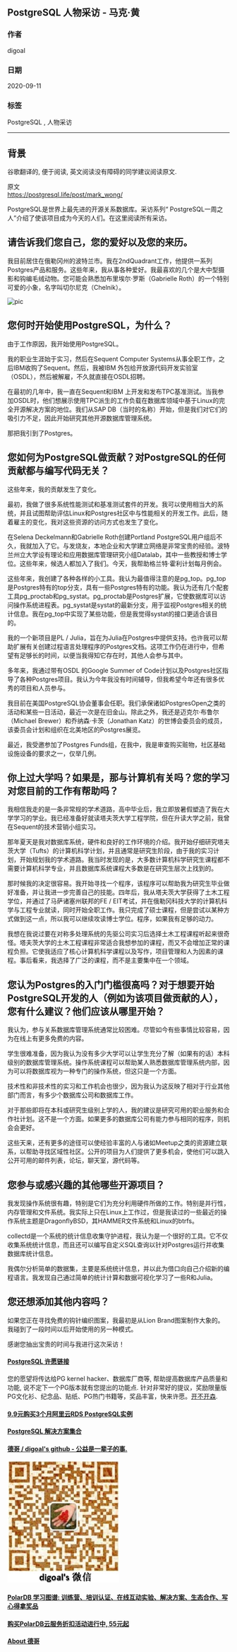 ## PostgreSQL 人物采访 - 马克·黄
                                                                                                
### 作者                                                                                                
digoal                                                                                                
                                                                                                
### 日期                                                                                                
2020-09-11                                                                                                
                                                                                                
### 标签                                                                                                
PostgreSQL , 人物采访                                                                                      
                                                                                                
----                                                                                                
                                                                                                
## 背景                                                  
谷歌翻译的, 便于阅读, 英文阅读没有障碍的同学建议阅读原文.                                                    
                                                 
原文                                                                                             
https://postgresql.life/post/mark_wong/                        
                                                                                    
PostgreSQL是世界上最先进的开源关系数据库。采访系列“ PostgreSQL一周之人”介绍了使该项目成为今天的人们。在这里阅读所有采访。                                                                                    
                                                                        
## 请告诉我们您自己，您的爱好以及您的来历。    
我目前居住在俄勒冈州的波特兰市。我在2ndQuadrant工作，他提供一系列Postgres产品和服务。这些年来，我从事各种爱好。我最喜欢的几个是大中型摄影和钩编毛绒动物。您可能会熟悉加布里埃尔·罗斯（Gabrielle Roth）的一个特别可爱的小象，名字叫切尔尼克（Chelnik）。       
                                                                
![pic](https://postgresql.life/images/posts/mark_wong_600.jpg)                                                                        
                                                          
## 您何时开始使用PostgreSQL，为什么？    
由于工作原因，我开始使用PostgreSQL。    
    
我的职业生涯始于实习，然后在Sequent Computer Systems从事全职工作，之后IBM收购了Sequent。然后，我被IBM 外包给开放源代码开发实验室（OSDL），然后被解雇，不久就直接在OSDL招聘。    
    
在最初的几年中，我一直在Sequent和IBM 上开发和发布TPC基准测试。当我参加OSDL时，他们想展示使用TPC派生的工作负载在数据库领域中基于Linux的完全开源解决方案的地位。我们从SAP DB（当时的名称）开始，但是我们对它们的吸引力不足，因此开始研究其他开源数据库管理系统。    
    
那把我引到了Postgres。    
    
## 您如何为PostgreSQL做贡献？对PostgreSQL的任何贡献都与编写代码无关？    
这些年来，我的贡献发生了变化。    
    
最初，我做了很多系统性能测试和基准测试套件的开发。我可以使用相当大的系统，并且试图帮助评估Linux和Postgres社区中与性能相关的开发工作。此后，随着雇主的变化，我对这些资源的访问方式也发生了变化。    
    
在Selena Deckelmann和Gabrielle Roth创建Portland PostgreSQL用户组后不久，我就加入了它。与发烧友，本地企业和大学建立网络是非常宝贵的经验。波特兰州立大学设有理论和应用数据库管理研究小组Datalab，其中一些教授和博士学位。这些年来，候选人都加入了我们。今天，我帮助格兰特·霍利计划每月例会。    
    
这些年来，我创建了各种各样的小工具。我认为最值得注意的是pg_top。pg_top是Postgres特有的top分支，具有一些Postgres特有的功能。我认为还有几个配套工具pg_proctab和pg_systat。pg_proctab是Postgres扩展，它使数据库可以访问操作系统进程表。pg_systat是systat的最新分支，用于监视Postgres相关的统计信息。我在pg_top中实现了某些功能，但是我觉得systat的接口更适合该目的。    
    
我的一个新项目是PL / Julia，旨在为Julia在Postgres中提供支持。也许我可以帮助扩展有关创建过程语言处理程序的Postgres文档。这项工作仍在进行中，但希望有足够长的时间，以便当我得知它存在时，其他人会参与其中。    
    
多年来，我通过带有OSDL 的Google Summer of Code计划以及Postgres社区指导了各种Postgres项目。我认为今年我没有时间辅导，但我希望今年还有很多优秀的项目和人员参与。    
    
我目前在美国PostgreSQL协会董事会任职。我们承保诸如PostgresOpen之类的活动和某些一日活动，最近一次是在旧金山。除此之外，我还是迈克尔·布鲁尔（Michael Brewer）和乔纳森·卡茨（Jonathan Katz）的世博会委员会的成员，该委员会计划和组织在北美地区的Postgres展览。    
    
最近，我受邀参加了Postgres Funds组，在我中，我是审查购买赃物，社区基础设施设备的要求之一，仅举几例。    
    
## 你上过大学吗？如果是，那与计算机有关吗？您的学习对您目前的工作有帮助吗？    
我相信我走的是一条非常规的学术道路，高中毕业后，我立即放暑假塑造了我在大学学习的学业。我已经准备好就读塔夫茨大学工程学院，但在升读大学之前，我曾在Sequent的技术营销小组实习。    
    
那年夏天是我对数据库系统，硬件和良好的工作环境的介绍。我开始仔细研究塔夫茨大学（Tufts）的计算机科学计划，并且通常是研究生阶段，由于我的实习计划，开始规划我的学术道路。我当时发现的是，大多数计算机科学研究生课程都不需要计算机科学专业，并且数据库系统课程大多数是在研究生层次上找到的。    
    
那时候我的决定很容易。我开始寻找一个程序，该程序可以帮助我为研究生毕业做好准备，并让我进一步完善自己的技能。四年后，我从塔夫茨大学获得了土木工程学位，并通过了马萨诸塞州联邦的FE / EIT考试，并在俄勒冈科技大学的计算机科学与工程专业就读，同时开始全职工作。我只完成了硕士课程，但是尝试以某种方式做到这一点，所以我可以继续攻读博士学位。程序，如果我有足够的动力。    
    
我想在我说过要在对称多处理系统的先驱公司实习后选择土木工程课程听起来很奇怪。塔夫茨大学的土木工程课程非常适合我想参加的课程，而又不会增加正常的课程负担。它使我适应了核心计算机科学课程以及写作，项目管理和人为因素的课程。事后看来，我选择了广泛的课程，而不是主要集中在一个领域。    
    
## 您认为Postgres的入门门槛很高吗？对于想要开始PostgreSQL开发的人（例如为该项目做贡献的人），您有什么建议？他们应该从哪里开始？    
我认为，参与关系数据库管理系统通常比较困难。尽管如今有些事情比较容易，因为在线上有更多免费的内容。    
    
学生很难准备，因为我认为没有多少大学可以让学生充分了解（如果有的话）本科级别的数据库管理系统。操作系统课程可以帮助某人熟悉数据库管理系统内部，因为可以将数据库视为一种专门的操作系统，但这只是一个方面。    
    
技术性和非技术性的实习和工作机会也很少，因为我认为这反映了相对于行业其他部门而言，有多少个数据库公司和数据库工作。    
    
对于那些即将在本科或研究生级别上学的人，我的建议是研究可用的职业服务和合作社计划。这不是一个方面。如果更多的数据库公司有能力参与相同的程序，则机会会更好。    
    
这些天来，还有更多的途径可以使经验丰富的人与诸如Meetup之类的资源建立联系，以帮助寻找区域性社区。公开的项目为人们提供了更多机会，使他们可以跳入公开可用的邮件列表，论坛，聊天室，源代码等。    
    
## 您参与或感兴趣的其他哪些开源项目？    
我发现操作系统很有趣，特别是它们为充分利用硬件所做的工作。特别是并行性，内存管理和文件系统。我实际上只在Linux上工作过，但是我读过的一些最近的操作系统主题是DragonflyBSD，其HAMMER文件系统和Linux的btrfs。    
    
collectd是一个系统的统计信息收集守护进程，我认为是一个很好的工具。它不仅收集系统统计信息，而且还可以编写自定义SQL查询以针对Postgres运行并收集数据库统计信息。    
    
我偶尔分析简单的数据集，主要是系统统计信息，并以此为借口向自己介绍新的编程语言。我发现自己通过简单的统计计算和数据可视化学习了一些R和Julia。    
    
## 您还想添加其他内容吗？    
如果您正在寻找免费的钩针编织图案，我最初是从Lion Brand图案制作大象的。我碰到了一段时间以后开始使用的另一种模式。    
    
感谢您抽出宝贵的时间与我进行这次采访！    
  
#### [PostgreSQL 许愿链接](https://github.com/digoal/blog/issues/76 "269ac3d1c492e938c0191101c7238216")
您的愿望将传达给PG kernel hacker、数据库厂商等, 帮助提高数据库产品质量和功能, 说不定下一个PG版本就有您提出的功能点. 针对非常好的提议，奖励限量版PG文化衫、纪念品、贴纸、PG热门书籍等，奖品丰富，快来许愿。[开不开森](https://github.com/digoal/blog/issues/76 "269ac3d1c492e938c0191101c7238216").  
  
  
#### [9.9元购买3个月阿里云RDS PostgreSQL实例](https://www.aliyun.com/database/postgresqlactivity "57258f76c37864c6e6d23383d05714ea")
  
  
#### [PostgreSQL 解决方案集合](https://yq.aliyun.com/topic/118 "40cff096e9ed7122c512b35d8561d9c8")
  
  
#### [德哥 / digoal's github - 公益是一辈子的事.](https://github.com/digoal/blog/blob/master/README.md "22709685feb7cab07d30f30387f0a9ae")
  
  
![digoal's wechat](../pic/digoal_weixin.jpg "f7ad92eeba24523fd47a6e1a0e691b59")
  
  
#### [PolarDB 学习图谱: 训练营、培训认证、在线互动实验、解决方案、生态合作、写心得拿奖品](https://www.aliyun.com/database/openpolardb/activity "8642f60e04ed0c814bf9cb9677976bd4")
  
  
#### [购买PolarDB云服务折扣活动进行中, 55元起](https://www.aliyun.com/activity/new/polardb-yunparter?userCode=bsb3t4al "e0495c413bedacabb75ff1e880be465a")
  
  
#### [About 德哥](https://github.com/digoal/blog/blob/master/me/readme.md "a37735981e7704886ffd590565582dd0")
  
